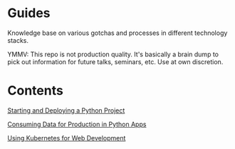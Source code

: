 # Guides

Knowledge base on various gotchas and processes in different technology stacks.

YMMV: This repo is not production quality. It's basically a brain dump to pick out information for future talks, seminars, etc. Use at own discretion.

# Contents

[Starting and Deploying a Python Project](python/01_start_and_deployment.md)

[Consuming Data for Production in Python Apps](python/consuming_data.md)

[Using Kubernetes for Web Development](containers/k8s.md)
